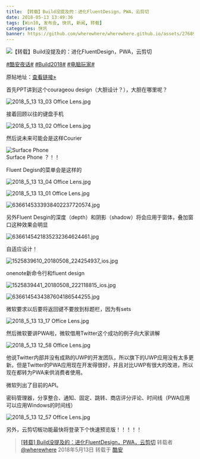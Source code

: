 ```yaml
---
title: 【转载】Build没提及的：进化FluentDesign，PWA，云剪切
date: 2018-05-13 13:49:36
tags: [Win10, 发布会, 快讯, 新闻, 转载]
categories: 快讯
banner: https://github.com/wherewhere/wherewhere.github.io/assets/27689196/a8a39054-ade6-4a2f-992e-119e855bff2f
---
```

![【转载】Build没提及的：进化FluentDesign，PWA，云剪切](https://github.com/wherewhere/wherewhere.github.io/assets/27689196/a8a39054-ade6-4a2f-992e-119e855bff2f)

<a class="feed-link-tag" href="https://www.coolapk.com/t/酷安夜话?type=0">#酷安夜话#</a> <a class="feed-link-tag" href="https://www.coolapk.com/t/Build2018?type=0">#Build2018#</a> <a class="feed-link-tag" href="https://www.coolapk.com/t/电脑玩家?type=0">#电脑玩家#</a>

原帖地址：<a class="feed-link-url" href="https://quan.ithome.com/0/260/927.htm" title="https://quan.ithome.com/0/260/927.htm" target="_blank" rel="nofollow">查看链接»</a>

首先PPT讲到这个courageou design（大胆设计？），大胆在哪里呢？

![2018_5_13 13_03 Office Lens.jpg](https://github.com/wherewhere/wherewhere.github.io/assets/27689196/4478c6a4-196b-4e0e-878d-0b9cd108f3dd)

接着回顾以往的键盘手机

![2018_5_13 13_02 Office Lens.jpg](https://github.com/wherewhere/wherewhere.github.io/assets/27689196/3513826f-d703-4db5-b42b-c63ab06fbef7)

然后说未来可能会是这样Courier

<img src="https://github.com/wherewhere/wherewhere.github.io/assets/27689196/26945887-e9fe-467c-9998-1cb7bac03784" alt="Surface Phone" />
<figcaption>Surface Phone ？！！</figcaption><!--more-->

Fluent Degisn的菜单会是这样的

![2018_5_13 13_04 Office Lens.jpg](https://github.com/wherewhere/wherewhere.github.io/assets/27689196/4055133a-6fb6-4307-a3f1-ccdcdc9ceed2)

![2018_5_13 13_01 Office Lens.jpg](https://github.com/wherewhere/wherewhere.github.io/assets/27689196/ce387a52-fc3b-4309-a7ea-75d9fba93890)

![6366145333938402237720574.jpg](https://github.com/wherewhere/wherewhere.github.io/assets/27689196/68b691ed-1bb3-43de-9573-25a1f03f71b2)

另外Fluent Desgin的深度（depth）和阴影（shadow）将会应用于窗体，叠加窗口这种效果会明显

![6366145421835232364624461.jpg](https://github.com/wherewhere/wherewhere.github.io/assets/27689196/3303de2b-4cba-4f2f-812a-7842b956f981)

自适应设计！

![1525839610_20180508_224254937_ios.jpg](https://github.com/wherewhere/wherewhere.github.io/assets/27689196/30a2ce8f-7761-466b-a23b-3b19dc7afa26)

onenote新命令行和fluent design

![1525839441_20180508_222118815_ios.jpg](https://github.com/wherewhere/wherewhere.github.io/assets/27689196/080ecd5c-eaa3-4ff4-bf35-801257bdebcb)

![6366145434387604186544255.jpg](https://github.com/wherewhere/wherewhere.github.io/assets/27689196/0d83cef0-d258-40c1-8bee-0989b0d5cb10)

微软要求以后要将返回键不要放到标题栏，因为有sets

![2018_5_13 13_17 Office Lens.jpg](https://github.com/wherewhere/wherewhere.github.io/assets/27689196/cb28f595-280f-4ac4-895f-8566992ab46b)

然后微软要讲PWA啦，微软借用Twitter这个成功的例子向大家讲解

![2018_5_13 12_58 Office Lens.jpg](https://github.com/wherewhere/wherewhere.github.io/assets/27689196/af830ab3-e3d7-4d6e-836d-cb7c676a996c)

他说Twitter内部并没有成熟的UWP的开发团队，所以旗下的UWP应用没有太多更新。但是Twitter的PWA应用现在开发得很好，并且对比UWP有很大的改进，所以现在都转为PWA来供消费者使用。

微软列出了目前的API。

密码管理器，分享整合、通知、固定、跳转、商店评分评论、时间线（PWA应用可以应用Windows的时间线）

![2018_5_13 12_57 Office Lens.jpg](https://github.com/wherewhere/wherewhere.github.io/assets/27689196/89ab5e0a-c96a-4dc4-a7c2-60581ff6d50a)

另外，云剪切板功能最快将登录下个快速预览版！！！！！

> [[转载] Build没提及的：进化FluentDesign，PWA，云剪切](https://www.coolapk.com/feed/6494275?shareKey=MTIzY2U5YTMzYTliNjY0MGFiOGY) 转载者 [@wherewhere](https://www.coolapk.com/u/wherewhere) 2018年5月13日 转载于 [酷安](https://www.coolapk.com "Coolapk")
